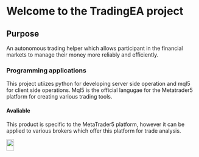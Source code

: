 
<h1>
  Welcome to the TradingEA project
</h1>

<h2>
  Purpose
</h2>

<p1>
  An autonomous trading helper which allows participant in the financial markets to       manage their money more reliably and efficiently.
</p1> 

<h3>
  Programming applications
</h3>

<p>
  This project utiizes python for developing server side operation and mql5 for client side operations. Mql5 is the official langugae for the Metatrader5 platform for creating various trading tools.
</p>

<h4>
  Avaliable
</h4>

<p>
  This product is specific to the MetaTrader5 platform, however it can be applied to various brokers which offer this platform for trade analysis.
</p>
<image height=30 width=20 src="https://1000logos.net/wp-content/uploads/2020/08/Python-Logo.png">
<style>
  image {
    height:30px;
    width:30px;
    }
</style>




